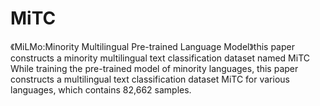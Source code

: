 # MiTC
《MiLMo:Minority Multilingual Pre-trained Language Model》this paper constructs a minority multilingual text classification dataset named MiTC
 While training the pre-trained model of minority languages,
 this paper constructs a multilingual text classification dataset
 MiTC for various languages, which contains 82,662 samples.
